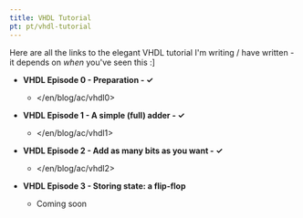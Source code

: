 ```yaml
---
title: VHDL Tutorial
pt: pt/vhdl-tutorial
---
```


Here are all the links to the elegant VHDL tutorial I'm writing / have written - it depends on _when_ you've seen this :]

  * **VHDL Episode 0 - Preparation  - ✓**
      + </en/blog/ac/vhdl0>

  * **VHDL Episode 1 - A simple (full) adder  - ✓**
      + </en/blog/ac/vhdl1>

  * **VHDL Episode 2 - Add as many bits as you want  - ✓**
      + </en/blog/ac/vhdl2>

  * **VHDL Episode 3 - Storing state: a flip-flop**
      + Coming soon

